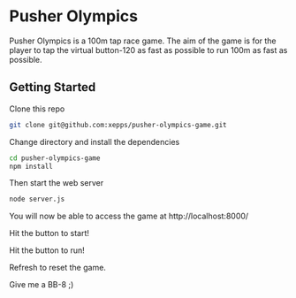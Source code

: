 # Pusher Olympics

Pusher Olympics is a 100m tap race game. The aim of the game is for the player to tap the virtual button-120 as fast as possible to run 100m as fast as possible.

## Getting Started

Clone this repo

```sh
git clone git@github.com:xepps/pusher-olympics-game.git
```

Change directory and install the dependencies

```sh
cd pusher-olympics-game
npm install
```

Then start the web server

```sh
node server.js
```

You will now be able to access the game at http://localhost:8000/

Hit the button to start!

Hit the button to run!

Refresh to reset the game.

Give me a BB-8 ;)
